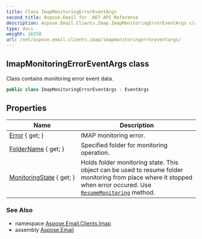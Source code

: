 ```yaml
---
title: Class ImapMonitoringErrorEventArgs
second_title: Aspose.Email for .NET API Reference
description: Aspose.Email.Clients.Imap.ImapMonitoringErrorEventArgs class. Class contains monitoring error event data
type: docs
weight: 16550
url: /net/aspose.email.clients.imap/imapmonitoringerroreventargs/
---
```

## ImapMonitoringErrorEventArgs class

Class contains monitoring error event data.

```csharp
public class ImapMonitoringErrorEventArgs : EventArgs
```

## Properties

| Name | Description |
| --- | --- |
| [Error](../../aspose.email.clients.imap/imapmonitoringerroreventargs/error/) { get; } | IMAP monitoring error. |
| [FolderName](../../aspose.email.clients.imap/imapmonitoringerroreventargs/foldername/) { get; } | Specified folder for monitoring operation. |
| [MonitoringState](../../aspose.email.clients.imap/imapmonitoringerroreventargs/monitoringstate/) { get; } | Holds folder monitoring state. This object can be used to resume folder monitoring from place where it stopped when error occured. Use [`ResumeMonitoring`](../imapclient/resumemonitoring/) method. |

### See Also

* namespace [Aspose.Email.Clients.Imap](../../aspose.email.clients.imap/)
* assembly [Aspose.Email](../../)


